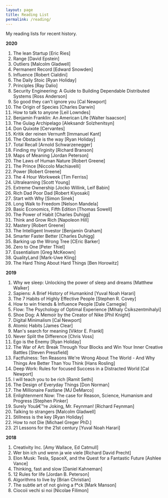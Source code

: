 ```yaml
---
layout: page
title: Reading List
permalink: /reading/
---
```


My reading lists for recent history. 

**2020** 

1.	The lean Startup [Eric Ries]
2.	Range [David Epstein]
3.	Outliers [Malcolm Gladwell]
4.	Permanent Record [Edward Snowden]
5.	Influence [Robert Cialdini]
6.	The Daily Stoic [Ryan Holiday]
7.	Principles [Ray Dalio]
8.	Security Engineering: A Guide to Building Dependable Distributed Systems [Ross Anderson]
9.	So good they can't ignore you [Cal Newport]
10.	The Origin of Species [Charles Darwin]
11.	How to talk to anyone [Leil Lowndes]
12.	Benjamin Franklin: An American Life [Walter Isaacson]
13.	The Gulag Archipelago [Aleksandr Solzhenitsyn]
14.	Don Quixote [Cervantes]
15.	Kritik der reinen Vernunft [Immanuel Kant]
16.	The Obstacle is the way [Ryan Holiday]
17.	Total Recall [Arnold Schwarzenegger]
18.	Finding my Virginity [Richard Branson]
19.	Maps of Meaning [Jordan Peterson]
20.	The Laws of Human Nature [Robert Greene]
21.	The Prince [Niccolo Machiavelli]
22.	Power [Robert Greene]
23.	The 4 Hour Workweek [Tim Ferriss]
24.	Ultralearning [Scott Young]
25.	Extreme Ownership [Jocko Willink, Leif Babin]
26.	Rich Dad Poor Dad [Robert Kiyosaki]
27.	Start with Why [Simon Sinek]
28.	Long Walk to Freedom [Nelson Mandela]
29.	Basic Economics, Fifth Edition [Thomas Sowell]
30.	The Power of Habit [Charles Duhigg]
31.	Think and Grow Rich [Napoleon Hill]
32.	Mastery [Robert Greene]
33.	The Intelligent Investor [Benjamin Graham]
34.	Smarter Faster Better [Charles Duhigg]
35.	Barking up the Wrong Tree [CEric Barker]
36.	Zero to One [Peter Thiel]
37.	Essentialism [Greg McKeown]
38.	QualityLand [Mark-Uwe Kling]
39.	The Hard Thing About Hard Things [Ben Horowitz]

**2019** 

1.	Why we sleep: Unlocking the power of sleep and dreams [Matthew Walker]
2.	Sapiens: A Brief History of Humankind [Yuval Noah Harari]
3.	The 7 Habits of Highly Effective People [Stephen R. Covey]
4.	How to win friends & Influence People [Dale Carnegie]
5.	Flow: The Psychology of Optimal Experience [Mihaly Csikszentmihalyi]
6.	Shoe Dog: A Memoir by the Creator of Nike [Phil Knight]
7.	Digital Minimalism [Cal Newport]
8.	Atomic Habits [James Clear]
9.	Man's search for meaning [Viktor E. Frankl]
10.	Never Split the Difference [Chris Voss]
11.	Ego is the Enemy [Ryan Holiday]
12.	The War of Art: Break Through Your Blocks and Win Your Inner Creative Battles [Steven Pressfield]
13.	Factfulness: Ten Reasons We're Wrong About The World - And Why Things Are Better Than You Think [Hans Rosling]
14.	Deep Work: Rules for focused Success in a Distracted World [Cal Newport]
15.	I will teach you to be rich [Ramit Sethi]
16.	The Design of Everyday Things [Don Norman]
17.	The Millionaire Fastlane [MJ DeMarco]
18.	Enlightenment Now: The case for Reason, Science, Humanism and Progress [Stephen Pinker]
19.	Surely Youâ€™re Joking, Mr. Feynman! [Richard Feynman]
20.	Talking to strangers [Malcolm Gladwell]
21.	Stillness is the key [Ryan Holiday]
22.	How to not Die [Michael Greger PhD.]
23.	21 Lessons for the 21st century [Yuval Noah Harari]

**2018** 

1.	Creativity Inc. [Amy Wallace, Ed Catmull]
2.	Wer bin ich und wenn ja wie viele [Richard David Precht]
3.	Elon Musk: Tesla, SpaceX, and the Quest for a Fantastic Future [Ashlee Vance]
4.	Thinking, fast and slow [Daniel Kahneman]
5.	12 Rules for life [Jordan B. Peterson]
6.	Algorithms to live by [Brian Christian]
7.	The subtle art of not giving a f*ck [Mark Manson]
8.	Ciocoii vechi si noi [Nicolae Filimon]